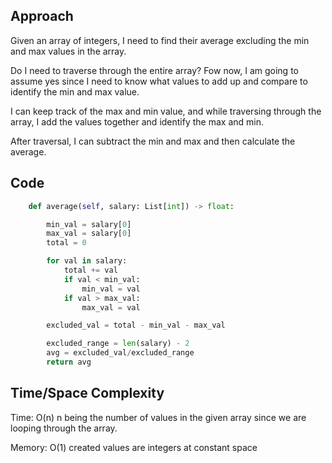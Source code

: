 ## Approach
Given an array of integers, I need to find their average excluding the min and max values in the array.

Do I need to traverse through the entire array?
Fow now, I am going to assume yes since I need to know what values to add up and compare to identify the min and max value.

I can keep track of the max and min value, and while traversing through the array, I add the values together and identify the max and min.

After traversal, I can subtract the min and max and then calculate the average.

## Code
``` python
    def average(self, salary: List[int]) -> float:

        min_val = salary[0]
        max_val = salary[0]
        total = 0

        for val in salary:
            total += val
            if val < min_val:
                min_val = val
            if val > max_val:
                max_val = val

        excluded_val = total - min_val - max_val

        excluded_range = len(salary) - 2
        avg = excluded_val/excluded_range
        return avg
```

## Time/Space Complexity
Time: O(n) n being the number of values in the given array since we are looping through the array.

Memory: O(1) created values are integers at constant space